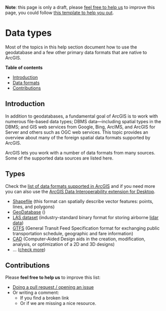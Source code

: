 **Note**: this page is only a draft, please [feel free to help us](#contributions) to improve this page, you could follow [this template to help you out](https://github.com/esri-es/awesome-arcgis/blob/master/RESOURCE_PAGE_TEMPLATE.md).

# Data types
Most of the topics in this help section document how to use the geodatabase and a few other primary data formats that are native to ArcGIS.

<!-- START doctoc generated TOC please keep comment here to allow auto update -->
<!-- DON'T EDIT THIS SECTION, INSTEAD RE-RUN doctoc TO UPDATE -->
**Table of contents**

- [Introduction](#introduction)
- [Data formats](#data-types-and-formats)
- [Contributions](#contributions)

<!-- END doctoc generated TOC please keep comment here to allow auto update -->

## Introduction
In addition to geodatabases, a fundamental goal of ArcGIS is to work with numerous file-based data types; DBMS data—including spatial types in the DBMS; and GIS web services from Google, Bing, ArcIMS, and ArcGIS for Server and others such as OGC web services. This topic provides an overview about many of the foreign spatial data formats supported by ArcGIS.

ArcGIS lets you work with a number of data formats from many sources. Some of the supported data sources are listed here.

## Types

Check the [list of data formats supported in ArcGIS](http://desktop.arcgis.com/en/arcmap/10.3/manage-data/datatypes/about-geographic-data-formats.htm#ESRI_SECTION1_4835793C55C0439593A46FD5BC9E64B9) and if you need more you can also use the [ArcGIS Data Interoperability extension for Desktop](http://desktop.arcgis.com/en/arcmap/10.3/manage-data/datatypes/about-geographic-data-formats.htm#ESRI_SECTION1_17EE0659B23345B9A655752949E49E3E).

* [Shapefile](./shapefile/README.md) (this format can spatially describe vector features: points, lines, and polygons)
* [GeoDatabase](./geodatabase/README.md) ()
* [LAS dataset](./las/README.md) (industry-standard binary format for storing airborne [lidar data](./las/lidar/README.md))
* [GTFS](./gtfs/README.md) (General Transit Feed Specification format for exchanging public transportation schedule, geographic and fare information)
* [CAD](./cad/README.md) (Computer-Aided Design aids in the creation, modification, analysis, or optimization of a 2D and 3D designs)
* ... ([check more](http://desktop.arcgis.com/en/arcmap/10.3/manage-data/datatypes/about-geographic-data-formats.htm))

## Contributions
Please **feel free to help us** to improve this list:

* [Doing a pull request / opening an issue](https://github.com/hhkaos/awesome-arcgis#contributions)
* Or writing a comment:
  * If you find a broken link
  * Or if we are missing a nice resource.
